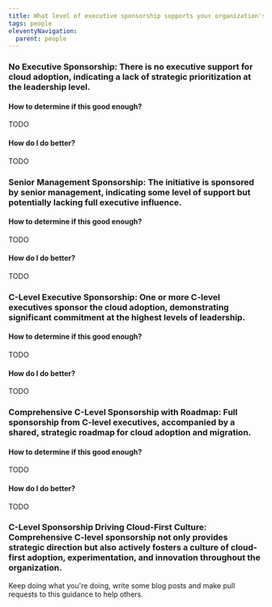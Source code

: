 ```yaml
---
title: What level of executive sponsorship supports your organization's 100% cloud adoption initiative?
tags: people
eleventyNavigation:
  parent: people
---
```


### **No Executive Sponsorship:** There is no executive support for cloud adoption, indicating a lack of strategic prioritization at the leadership level.

#### How to determine if this good enough?

TODO

#### How do I do better?

TODO

### **Senior Management Sponsorship:** The initiative is sponsored by senior management, indicating some level of support but potentially lacking full executive influence.

#### How to determine if this good enough?

TODO

#### How do I do better?

TODO

### **C-Level Executive Sponsorship:** One or more C-level executives sponsor the cloud adoption, demonstrating significant commitment at the highest levels of leadership.

#### How to determine if this good enough?

TODO

#### How do I do better?

TODO

### **Comprehensive C-Level Sponsorship with Roadmap:** Full sponsorship from C-level executives, accompanied by a shared, strategic roadmap for cloud adoption and migration.

#### How to determine if this good enough?

TODO

#### How do I do better?

TODO

### **C-Level Sponsorship Driving Cloud-First Culture:** Comprehensive C-level sponsorship not only provides strategic direction but also actively fosters a culture of cloud-first adoption, experimentation, and innovation throughout the organization.

Keep doing what you're doing, write some blog posts and make pull requests to this guidance to help others.

